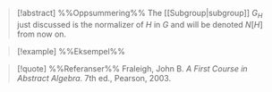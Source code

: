 
> [!abstract] %%Oppsummering%%
> The [[Subgroup|subgroup]] $G_{H}$ just discussed is the normalizer of $H$ in $G$ and will be denoted $N[H]$ from now on.

> [!example] %%Eksempel%%
> 

> [!quote] %%Referanser%%
> Fraleigh, John B. _A First Course in Abstract Algebra_. 7th ed., Pearson, 2003.